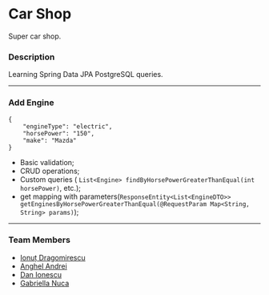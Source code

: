 # Car Shop

Super car shop.

### Description

Learning Spring Data JPA PostgreSQL queries.

---

### Add Engine

```
{
    "engineType": "electric",
    "horsePower": "150",
    "make": "Mazda"
}
```

- Basic validation;
- CRUD operations;
- Custom queries ( `List<Engine> findByHorsePowerGreaterThanEqual(int horsePower)`, etc.);
- get mapping with parameters(`ResponseEntity<List<EngineDTO>> getEnginesByHorsePowerGreaterThanEqual(@RequestParam Map<String, String> params)`);

---

### Team Members

- [Ionuț Dragomirescu](https://github.com/dragomirescuionut)
- [Anghel Andrei](https://github.com/rhacp)
- [Dan Ionescu](https://github.com/Daniel7Ionescu)
- [Gabriella Nuca](https://github.com/GabriellaNuca2209)
